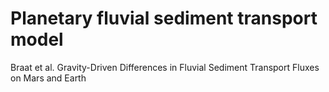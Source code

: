 # Planetary fluvial sediment transport model 
 Braat et al. Gravity-Driven Differences in Fluvial Sediment Transport Fluxes on Mars and Earth

